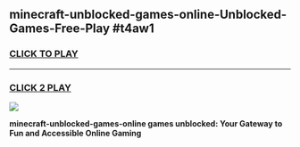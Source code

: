 
## minecraft-unblocked-games-online-Unblocked-Games-Free-Play #t4aw1
<h3>
<a href="https://us.freeplayer.one?title=minecraft-unblocked-games-online&ref=9M">CLICK TO PLAY</a></h3>
<hr>

<h3>
<a href="https://us.freeplayer.one?title=minecraft-unblocked-games-online&ref=9M">CLICK 2 PLAY</a>
  
</h3>

<a href="https://us.freeplayer.one?title=minecraft-unblocked-games-online&ref=9M"><img src="https://clearcache.store/games.png"></a>


**minecraft-unblocked-games-online games unblocked: Your Gateway to Fun and Accessible Online Gaming**
